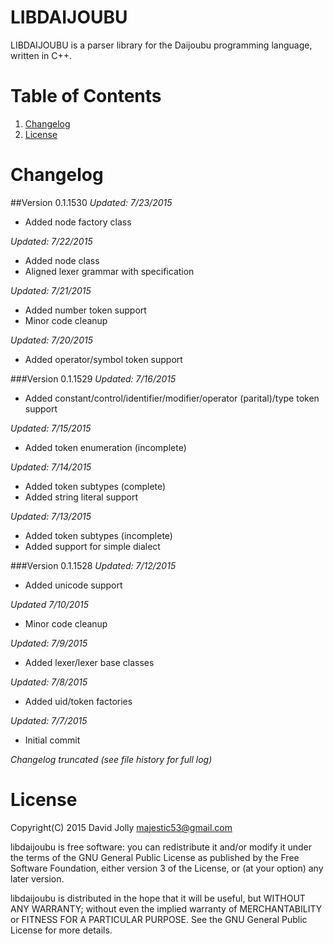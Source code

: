 LIBDAIJOUBU
===========

LIBDAIJOUBU is a parser library for the Daijoubu programming language, written in C++.

Table of Contents
=================

1. [Changelog](https://github.com/majestic53/libdaijoubu#changelog)
2. [License](https://github.com/majestic53/libdaijoubu#license)

Changelog
=========

##Version 0.1.1530
*Updated: 7/23/2015*

* Added node factory class

*Updated: 7/22/2015*

* Added node class
* Aligned lexer grammar with specification

*Updated: 7/21/2015*

* Added number token support
* Minor code cleanup

*Updated: 7/20/2015*

* Added operator/symbol token support

###Version 0.1.1529
*Updated: 7/16/2015*

* Added constant/control/identifier/modifier/operator (parital)/type token support

*Updated: 7/15/2015*

* Added token enumeration (incomplete)

*Updated: 7/14/2015*

* Added token subtypes (complete)
* Added string literal support

*Updated: 7/13/2015*

* Added token subtypes (incomplete)
* Added support for simple dialect

###Version 0.1.1528
*Updated: 7/12/2015*

* Added unicode support

*Updated 7/10/2015*

* Minor code cleanup

*Updated: 7/9/2015*

* Added lexer/lexer base classes

*Updated: 7/8/2015*

* Added uid/token factories

*Updated: 7/7/2015*

* Initial commit

*Changelog truncated (see file history for full log)*

License
======

Copyright(C) 2015 David Jolly <majestic53@gmail.com>

libdaijoubu is free software: you can redistribute it and/or modify
it under the terms of the GNU General Public License as published by
the Free Software Foundation, either version 3 of the License, or
(at your option) any later version.

libdaijoubu is distributed in the hope that it will be useful,
but WITHOUT ANY WARRANTY; without even the implied warranty of
MERCHANTABILITY or FITNESS FOR A PARTICULAR PURPOSE.  See the
GNU General Public License for more details.
